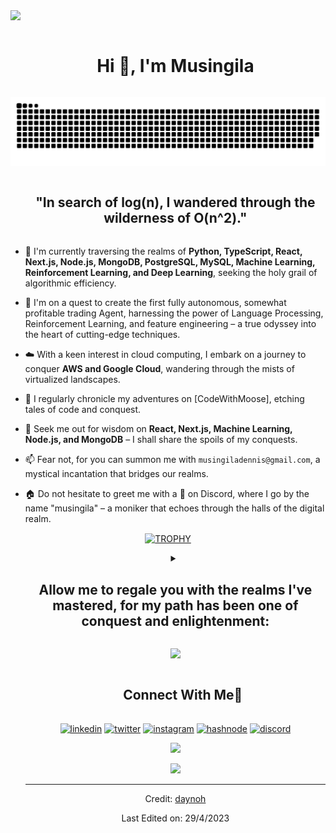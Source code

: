
<!--horizontal divider(gradiant)-->
<img src="https://user-images.githubusercontent.com/73097560/115834477-dbab4500-a447-11eb-908a-139a6edaec5c.gif">

<!--h1 without bottom border-->
<div id="user-content-toc">
  <ul align="center">
    <summary><h1 style="display: inline-block">Hi 👋, I'm Musingila</h1></summary>
  </ul>
</div>


<!--- snake -->
<div align="center">
  <img  src="https://github.com/1999AZZAR/1999AZZAR/blob/readme/resources/img/grid-snake.svg"
       alt="snake" /></a>
</div>


<!--h2 without bottom border-->
<div id="user-content-toc">
  <ul align="center">
    <summary><h2 style="display: inline-block">"In search of log(n), I wandered through the wilderness of O(n^2)."</h2></summary>
  </ul>
</div>


<!--Intro start-->
*   🔭 I'm currently traversing the realms of **Python, TypeScript, React, Next.js, Node.js, MongoDB, PostgreSQL, MySQL, Machine Learning, Reinforcement Learning, and Deep Learning**, seeking the holy grail of algorithmic efficiency.

*   🌱 I'm on a quest to create the first fully autonomous, somewhat profitable trading Agent, harnessing the power of Language Processing, Reinforcement Learning, and feature engineering – a true odyssey into the heart of cutting-edge techniques.

*   ☁️ With a keen interest in cloud computing, I embark on a journey to conquer **AWS and Google Cloud**, wandering through the mists of virtualized landscapes.

*   📝 I regularly chronicle my adventures on \[CodeWithMoose\], etching tales of code and conquest.

*   💬 Seek me out for wisdom on **React, Next.js, Machine Learning, Node.js, and MongoDB** – I shall share the spoils of my conquests.

*   📫 Fear not, for you can summon me with `musingiladennis@gmail.com`, a mystical incantation that bridges our realms.

*   🏠 Do not hesitate to greet me with a **👋** on Discord, where I go by the name "musingila" – a moniker that echoes through the halls of the digital realm.
<!--Intro end-->


<!--- trophy (start) -->
<div align=center>
  <a href="https://github.com/ryo-ma/github-profile-trophy" title="Go to Source">
      <img align="center" width=84% src="https://github-profile-trophy.vercel.app/?username=daynoh&theme=radical&row=1&column=7&margin-h=15&margin-w=5&no-bg=true" alt="TROPHY" />
    </a>
</div>
<!--- trophy (start) -->


</p>        
<!--- stats (end) -->


<!--h1 without bottom border-->
<div id="user-content-toc">
  <ul align="center">
<details> <summary><h2 style="display: inline-block">Allow me to regale you with the realms I've mastered, for my path has been one of conquest and enlightenment:</h2></summary> <div> <ul> <li><h3>Frontend Sorcery</h3> <p>I have tamed the beasts of <code>JavaScript</code>, <code>TypeScript</code>, <code>React</code>, <code>Next.js</code>, and <code>Redux</code>, bending their arcane powers to my will. User interfaces bow before my might.</p> </li> <li><h3>Backend Wizardry</h3> <p>The mysteries of <code>Node.js</code>, <code>Express</code>, <code>Python</code>, and <code>Flask</code> hold no secrets from me. I am a master of server-side alchemy, crafting APIs that bend reality itself.</p> </li> <li><h3>Database Dominion</h3> <p>I have forged an unbreakable bond with the guardians of data – <code>MongoDB</code>, <code>PostgreSQL</code>, and <code>MySQL</code>. Their vast troves of knowledge are mine to command.</p> </li> <li><h3>Cloud Ascension</h3> <p>I have ascended to the ethereal realms of <code>AWS</code> and <code>Google Cloud</code>, harnessing the power of virtualized landscapes and unleashing deployments that defy mortal comprehension.</p> </li> <li><h3>Machine Learning Enlightenment</h3> <p>Through the teachings of <code>Scikit-Learn</code>, <code>TensorFlow</code>, and <code>PyTorch</code>, I have achieved a higher state of consciousness, unlocking the secrets of data patterns and predictive sorcery.</p> </li> <li><h3>Fullstack Sovereignty</h3> <p>With the might of <code>React</code>, <code>Node.js</code>, and their kin at my beck and call, I reign supreme over the fullstack domain, weaving intricate tapestries of code that blur the lines between client and server.</p> </li> </ul> </div> </details> <!--tech stack icons--> <p align="center"> <a href="https://skillicons.dev"> <img src="https://skillicons.dev/icons?i=git,aws,css,tensorflow,pytorch,npm,r,sklearn,ts,postgres,prisma,express,figma,firebase,github,html,js,linux,md,materialui,mongodb,mysql,nextjs,nodejs,postman,py,react,redux,tailwind,vscode,&perline=14" /> </a> </p>


<!-- Connect with me -->
<!--h2 without bottom border-->
<div id="user-content-toc">
  <ul align="center">
    <summary><h2 style="display: inline-block">Connect With Me🤝</h2></summary>
  </ul>
</div>

<!--icons and links-->
<p align="center">
<a href="https://www.linkedin.com/in/1010nishant/" target="blank"><img align="center" src="https://user-images.githubusercontent.com/88904952/234979284-68c11d7f-1acc-4f0c-ac78-044e1037d7b0.png" alt="linkedin" height="50" width="50" /></a>
<a href="https://twitter.com/1010nishant" target="blank"><img align="center" src="https://user-images.githubusercontent.com/88904952/234980676-61bfb021-ecc8-48f7-88e6-34c1b06c4a58.png" alt="twitter" height="50" width="50" /></a> 
<a href="https://www.instagram.com/nishant.jangir.1010/" target="blank"><img align="center" src="https://user-images.githubusercontent.com/88904952/234981169-2dd1e58f-4b7e-468c-8213-034ba62156c3.png" alt="instagram" height="50" width="50" /></a>
<a href="https://1010nishant.hashnode.dev/" target="blank"><img align="center" src="https://user-images.githubusercontent.com/88904952/234982196-562aea17-5532-4550-8c08-1c7cb994a541.png" alt="hashnode" height="50" width="50" /></a>
<a href="https://discordapp.com/users/957722095381540874" target="blank"><img align="center" src="https://user-images.githubusercontent.com/88904952/234982627-019fd336-6248-453c-9b05-97c13fd1d207.png" alt="discord" height="50" width="50" /></a>
  
</p>


<!--profile visit count-->
<div align="center">
  
[![](https://visitcount.itsvg.in/api?id=1010nishant&icon=3&color=6)](https://visitcount.itsvg.in)
  
</div>


<!--horizontal divider(gradiant)-->
<img src="https://user-images.githubusercontent.com/73097560/115834477-dbab4500-a447-11eb-908a-139a6edaec5c.gif">

----------------------------------------------------------------------
Credit: [daynoh](https://github.com/daynoh)

Last Edited on: 29/4/2023
